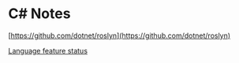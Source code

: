 # C# Notes

[https://github.com/dotnet/roslyn](https://github.com/dotnet/roslyn)

[Language feature status](https://github.com/dotnet/roslyn/blob/master/docs/Language%20Feature%20Status.md)
